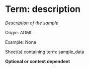 # Term: description

*Description of the sample*

Origin: AOML

Example: None

Sheet(s) containing term: sample_data

**Optional or context dependent**